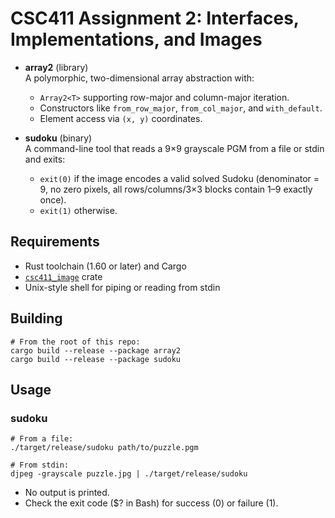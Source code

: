 # CSC411 Assignment 2: Interfaces, Implementations, and Images

- **array2** (library)  
  A polymorphic, two-dimensional array abstraction with:
  - `Array2<T>` supporting row-major and column-major iteration.
  - Constructors like `from_row_major`, `from_col_major`, and `with_default`.
  - Element access via `(x, y)` coordinates.

- **sudoku** (binary)  
  A command-line tool that reads a 9×9 grayscale PGM from a file or stdin and exits:
  - `exit(0)` if the image encodes a valid solved Sudoku (denominator = 9, no zero pixels, all rows/columns/3×3 blocks contain 1–9 exactly once).
  - `exit(1)` otherwise.

## Requirements

- Rust toolchain (1.60 or later) and Cargo  
- [`csc411_image`](https://crates.io/crates/csc411_image) crate  
- Unix-style shell for piping or reading from stdin

## Building


    # From the root of this repo:
    cargo build --release --package array2
    cargo build --release --package sudoku

## Usage

### sudoku

    # From a file:
    ./target/release/sudoku path/to/puzzle.pgm

    # From stdin:
    djpeg -grayscale puzzle.jpg | ./target/release/sudoku

- No output is printed.
- Check the exit code ($? in Bash) for success (0) or failure (1).